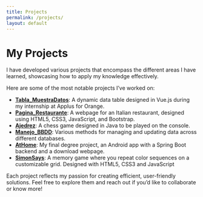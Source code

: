```yaml
---
title: Projects
permalink: /projects/
layout: default
---
```


# My Projects

I have developed various projects that encompass the different areas I have learned, showcasing how to apply my knowledge effectively.

Here are some of the most notable projects I’ve worked on:

- **[Tabla_MuestraDatos](https://github.com/CarlosHernandezCR/Tabla_MuestraDatos)**: A dynamic data table designed in Vue.js during my internship at Applus for Orange.
- **[Pagina_Restaurante](https://github.com/CarlosHernandezCR/Pagina_Restaurante)**: A webpage for an Italian restaurant, designed using HTML5, CSS3, JavaScript, and Bootstrap.
- **[Ajedrez](https://github.com/CarlosHernandezCR/Ajedrez)**: A chess game designed in Java to be played on the console.
- **[Manejo_BBDD](https://github.com/CarlosHernandezCR/Manejo_BBDD)**: Various methods for managing and updating data across different databases.
- **[AtHome](https://github.com/CarlosHernandezCR/AtHomeTFG)**: My final degree project, an Android app with a Spring Boot backend and a download webpage.
- **[SimonSays](https://github.com/CarlosHernandezCR/SimonSaysColors)**: A memory game where you repeat color sequences on a customizable grid. Designed with HTML5, CSS3 and JavaScript


Each project reflects my passion for creating efficient, user-friendly solutions. Feel free to explore them and reach out if you’d like to collaborate or know more!
